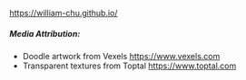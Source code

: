 https://william-chu.github.io/

##### Media Attribution:

* Doodle artwork from Vexels https://www.vexels.com
* Transparent textures from Toptal https://www.toptal.com
